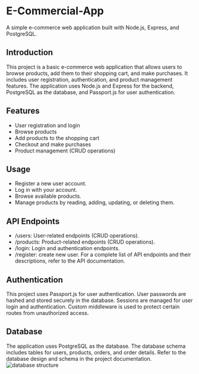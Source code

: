 # E-Commercial-App
A simple e-commerce web application built with Node.js, Express, and PostgreSQL.

## Introduction

This project is a basic e-commerce web application that allows users to browse products, add them to their shopping cart, and make purchases. It includes user registration, authentication, and product management features. The application uses Node.js and Express for the backend, PostgreSQL as the database, and Passport.js for user authentication.

## Features

- User registration and login
- Browse products
- Add products to the shopping cart
- Checkout and make purchases
- Product management (CRUD operations)

## Usage
- Register a new user account.
- Log in with your account.
- Browse available products.
- Manage products by reading, adding, updating, or deleting them.

## API Endpoints
- /users: User-related endpoints (CRUD operations).
- /products: Product-related endpoints (CRUD operations).
- /login: Login and authentication endpoints.
- /register: create new user.
For a complete list of API endpoints and their descriptions, refer to the API documentation.

## Authentication
This project uses Passport.js for user authentication. User passwords are hashed and stored securely in the database. Sessions are managed for user login and authentication. Custom middleware is used to protect certain routes from unauthorized access.

## Database
The application uses PostgreSQL as the database. The database schema includes tables for users, products, orders, and order details. Refer to the database design and schema in the project documentation.
![database structure](https://github.com/cheershanny/E-Commercial-App.git/blob/main/db/db_structure.png?raw=true)

